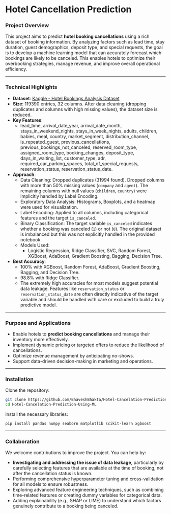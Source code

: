 # Hotel Cancellation Prediction

### Project Overview

This project aims to predict **hotel booking cancellations** using a rich dataset of booking information. By analyzing factors such as lead time, stay duration, guest demographics, deposit type, and special requests, the goal is to develop a machine learning model that can accurately forecast which bookings are likely to be canceled. This enables hotels to optimize their overbooking strategies, manage revenue, and improve overall operational efficiency.

-----

### Technical Highlights

  * **Dataset**: [Kaggle - Hotel Bookings Analysis Dataset](https://www.kaggle.com/datasets/qucwang/hotel-bookings-analysis-dataset)
  * **Size**: 119390 entries, 32 columns. After data cleaning (dropping duplicates and columns with high missing values), the dataset size is reduced.
  * **Key Features**:
      * lead\_time, arrival\_date\_year, arrival\_date\_month, stays\_in\_weekend\_nights, stays\_in\_week\_nights, adults, children, babies, meal, country, market\_segment, distribution\_channel, is\_repeated\_guest, previous\_cancellations, previous\_bookings\_not\_canceled, reserved\_room\_type, assigned\_room\_type, booking\_changes, deposit\_type, days\_in\_waiting\_list, customer\_type, adr, required\_car\_parking\_spaces, total\_of\_special\_requests, reservation\_status, reservation\_status\_date.
  * **Approach**:
      * Data Cleaning: Dropped duplicates (31994 found). Dropped columns with more than 50% missing values (`company` and `agent`). The remaining columns with null values (`children`, `country`) were implicitly handled by Label Encoding.
      * Exploratory Data Analysis: Histograms, Boxplots, and a heatmap were used for visualization.
      * Label Encoding: Applied to all columns, including categorical features and the target `is_canceled`.
      * Binary Classification: The target variable `is_canceled` indicates whether a booking was canceled (`1`) or not (`0`). The original dataset is imbalanced but this was not explicitly handled in the provided notebook.
      * Models Used:
          * Logistic Regression, Ridge Classifier, SVC, Random Forest, XGBoost, AdaBoost, Gradient Boosting, Bagging, Decision Tree.
  * **Best Accuracy**:
      * 100% with XGBoost, Random Forest, AdaBoost, Gradient Boosting, Bagging, and Decision Tree.
      * 98.8% with Ridge Classifier.
      * The extremely high accuracies for most models suggest potential data leakage. Features like `reservation_status` or `reservation_status_date` are often directly indicative of the target variable and should be handled with care or excluded to build a truly predictive model.

-----

### Purpose and Applications

  * Enable hotels to **predict booking cancellations** and manage their inventory more effectively.
  * Implement dynamic pricing or targeted offers to reduce the likelihood of cancellations.
  * Optimize revenue management by anticipating no-shows.
  * Support data-driven decision-making in marketing and operations.

-----

### Installation

Clone the repository:

```bash
git clone https://github.com/BhaveshBhakta/Hotel-Cancelation-Prediction-Using-ML.git
cd Hotel-Cancelation-Prediction-Using-ML
```

Install the necessary libraries:

```bash
pip install pandas numpy seaborn matplotlib scikit-learn xgboost
```

-----

### Collaboration

We welcome contributions to improve the project. You can help by:

  * **Investigating and addressing the issue of data leakage**, particularly by carefully selecting features that are available at the time of booking, not after the cancellation status is known.
  * Performing comprehensive hyperparameter tuning and cross-validation for all models to ensure robustness.
  * Exploring advanced feature engineering techniques, such as combining time-related features or creating dummy variables for categorical data.
  * Adding explainability (e.g., SHAP or LIME) to understand which factors genuinely contribute to a booking being canceled.
